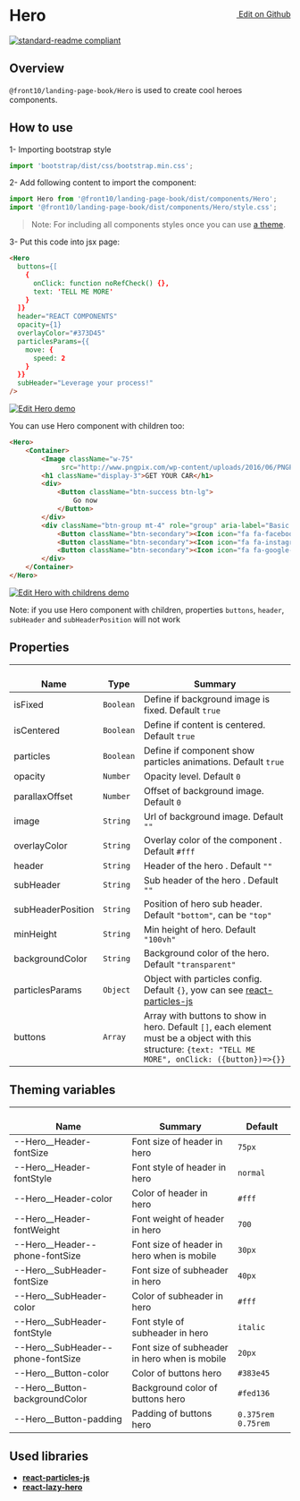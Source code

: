 <a style="float:right; margin-top: 30px;" target="_blank" href="https://github.com/front10/landing-page-book/edit/master/src/components/Hero/README.md"> <img width="15px;" src="https://assets-cdn.github.com/images/icons/emoji/unicode/270f.png"/> Edit on Github
</a>

# Hero

[![standard-readme compliant](https://img.shields.io/badge/standard--readme-OK-green.svg?style=flat-square)](https://github.com/RichardLitt/standard-readme)

## Overview

`@front10/landing-page-book/Hero` is used to create cool heroes components.

## How to use

1- Importing bootstrap style

```js
import 'bootstrap/dist/css/bootstrap.min.css';
```

2- Add following content to import the component:

```js
import Hero from '@front10/landing-page-book/dist/components/Hero';
import '@front10/landing-page-book/dist/components/Hero/style.css';
```

> Note: For including all components styles once you can use [a theme](https://github.com/front10/landing-page-book/wiki/Theming).

3- Put this code into jsx page:

```html
<Hero
  buttons={[
    {
      onClick: function noRefCheck() {},
      text: 'TELL ME MORE'
    }
  ]}
  header="REACT COMPONENTS"
  opacity={1}
  overlayColor="#373D45"
  particlesParams={{
    move: {
      speed: 2
    }
  }}
  subHeader="Leverage your process!"
/>
```

<a target="_blank" href="https://codesandbox.io/s/yw19mmpl99">
  <img alt="Edit Hero demo" src="https://codesandbox.io/static/img/play-codesandbox.svg">
</a>

You can use Hero component with children too:

```html
<Hero>
    <Container>
        <Image className="w-75"
             src="http://www.pngpix.com/wp-content/uploads/2016/06/PNGPIX-COM-Aston-Martin-White-Car-PNG-Image.png"/>
        <h1 className="display-3">GET YOUR CAR</h1>
        <div>
            <Button className="btn-success btn-lg">
                Go now
            </Button>
        </div>
        <div className="btn-group mt-4" role="group" aria-label="Basic example">
            <Button className="btn-secondary"><Icon icon="fa fa-facebook"/></Button>
            <Button className="btn-secondary"><Icon icon="fa fa-instagram"/></Button>
            <Button className="btn-secondary"><Icon icon="fa fa-google-plus"/></Button>
        </div>
    </Container>
</Hero>
```

[![Edit Hero with childrens demo](https://codesandbox.io/static/img/play-codesandbox.svg)](https://codesandbox.io/s/yqqorl4qr1)

Note: if you use Hero component with children, properties `buttons`, `header`, `subHeader` and `subHeaderPosition` will not work

## Properties

| </br>Name         | </br>Type | </br>Summary                                                                                                                                           |
| ----------------- | --------- | ------------------------------------------------------------------------------------------------------------------------------------------------------ |
| isFixed           | `Boolean` | Define if background image is fixed. Default `true`                                                                                                    |
| isCentered        | `Boolean` | Define if content is centered. Default `true`                                                                                                          |
| particles         | `Boolean` | Define if component show particles animations. Default `true`                                                                                          |
| opacity           | `Number`  | Opacity level. Default `0`                                                                                                                             |
| parallaxOffset    | `Number`  | Offset of background image. Default `0`                                                                                                                |
| image             | `String`  | Url of background image. Default `""`                                                                                                                  |
| overlayColor      | `String`  | Overlay color of the component . Default `#fff`                                                                                                        |
| header            | `String`  | Header of the hero . Default `""`                                                                                                                      |
| subHeader         | `String`  | Sub header of the hero . Default `""`                                                                                                                  |
| subHeaderPosition | `String`  | Position of hero sub header. Default `"bottom"`, can be `"top"`                                                                                        |
| minHeight         | `String`  | Min height of hero. Default `"100vh"`                                                                                                                  |
| backgroundColor   | `String`  | Background color of the hero. Default `"transparent"`                                                                                                  |
| particlesParams   | `Object`  | Object with particles config. Default `{}`, yow can see [react-particles-js](https://www.npmjs.com/package/react-particles-js)                         |
| buttons           | `Array`   | Array with buttons to show in hero. Default `[]`, each element must be a object with this structure: `{text: "TELL ME MORE", onClick: ({button})=>{}}` |

## Theming variables

| </br>Name                           | </br>Summary                                  | </br>Default       |
| ----------------------------------- | --------------------------------------------- | ------------------ |
| --Hero\_\_Header-fontSize           | Font size of header in hero                   | `75px`             |
| --Hero\_\_Header-fontStyle          | Font style of header in hero                  | `normal`           |
| --Hero\_\_Header-color              | Color of header in hero                       | `#fff`             |
| --Hero\_\_Header-fontWeight         | Font weight of header in hero                 | `700`              |
| --Hero\_\_Header--phone-fontSize    | Font size of header in hero when is mobile    | `30px`             |
| --Hero\_\_SubHeader-fontSize        | Font size of subheader in hero                | `40px`             |
| --Hero\_\_SubHeader-color           | Color of subheader in hero                    | `#fff`             |
| --Hero\_\_SubHeader-fontStyle       | Font style of subheader in hero               | `italic`           |
| --Hero\_\_SubHeader--phone-fontSize | Font size of subheader in hero when is mobile | `20px`             |
| --Hero\_\_Button-color              | Color of buttons hero                         | `#383e45`          |
| --Hero\_\_Button-backgroundColor    | Background color of buttons hero              | `#fed136`          |
| --Hero\_\_Button-padding            | Padding of buttons hero                       | `0.375rem 0.75rem` |

## Used libraries

- [**react-particles-js**](https://www.npmjs.com/package/react-particles-js)
- [**react-lazy-hero**](http://react-lazy-hero.danielstefanovic.com/)

